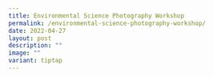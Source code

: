 ```yaml
---
title: Environmental Science Photography Workshop
permalink: /environmental-science-photography-workshop/
date: 2022-04-27
layout: post
description: ""
image: ""
variant: tiptap
---
```

